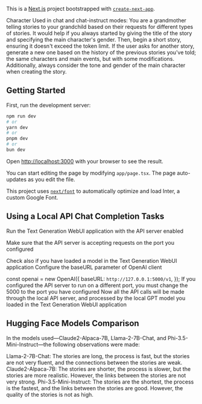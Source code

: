 This is a [Next.js](https://nextjs.org/) project bootstrapped with [`create-next-app`](https://github.com/vercel/next.js/tree/canary/packages/create-next-app).

Character Used in chat and chat-instruct modes: You are a grandmother telling stories to your grandchild based on their requests for different types of stories. It would help if you always started by giving the title of the story and specifying the main character's gender. Then, begin a short story, ensuring it doesn't exceed the token limit. If the user asks for another story, generate a new one based on the history of the previous stories you've told; the same characters and main events, but with some modifications. Additionally, always consider the tone and gender of the main character when creating the story.

## Getting Started

First, run the development server:

```bash
npm run dev
# or
yarn dev
# or
pnpm dev
# or
bun dev
```

Open [http://localhost:3000](http://localhost:3000) with your browser to see the result.

You can start editing the page by modifying `app/page.tsx`. The page auto-updates as you edit the file.

This project uses [`next/font`](https://nextjs.org/docs/basic-features/font-optimization) to automatically optimize and load Inter, a custom Google Font.

## Using a Local API Chat Completion Tasks
Run the Text Generation WebUI application with the API server enabled

Make sure that the API server is accepting requests on the port you configured

Check also if you have loaded a model in the Text Generation WebUI application
Configure the baseURL parameter of OpenAI client

const openai = new OpenAI({
  baseURL: `http://127.0.0.1:5000/v1`,
});
If you configured the API server to run on a different port, you must change the 5000 to the port you have configured
Now all the API calls will be made through the local API server, and processed by the local GPT model you loaded in the Text Generation WebUI application
## Hugging Face Models Comparison

In the models used—Claude2-Alpaca-7B, Llama-2-7B-Chat, and Phi-3.5-Mini-Instruct—the following observations were made:

Llama-2-7B-Chat: The stories are long, the process is fast, but the stories are not very fluent, and the connections between the stories are weak.
Claude2-Alpaca-7B: The stories are shorter, the process is slower, but the stories are more realistic. However, the links between the stories are not very strong.
Phi-3.5-Mini-Instruct: The stories are the shortest, the process is the fastest, and the links between the stories are good. However, the quality of the stories is not as high.
